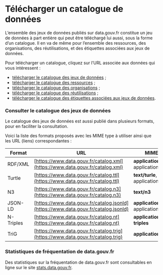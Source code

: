 # Télécharger un catalogue de données

L’ensemble des jeux de données publiés sur data.gouv.fr constitue un jeu de données à part entière qui peut être téléchargé lui aussi, sous la forme d’un catalogue. Il en va de même pour l’ensemble des ressources, des organisations, des réutilisations, et des étiquettes associées aux jeux de données.

Pour télécharger un catalogue, cliquez sur l’URL associée aux données qui vous intéressent :

* [télécharger le catalogue des jeux de données](https://www.data.gouv.fr/datasets.csv) ;
* [télécharger le catalogue des ressources](https://www.data.gouv.fr/resources.csv) ;
* [télécharger le catalogue des organisations](https://www.data.gouv.fr/organizations.csv) ;
* [télécharger le catalogue des réutilisations](https://www.data.gouv.fr/reuses.csv) ;
* [télécharger le catalogue des étiquettes associées aux jeux de données](https://www.data.gouv.fr/tags.csv).

### Consulter le catalogue des jeux de données <a href="#consulter-le-catalogue-des-jeux-de-donnees" id="consulter-le-catalogue-des-jeux-de-donnees"></a>

Le catalogue des jeux de données est aussi publié dans plusieurs formats, pour en faciliter la consultation.

Voici la liste des formats proposés avec les MIME type à utiliser ainsi que les URL (liens) correspondantes :

| Format    | URL                                                                                | MIME type                                 |
| --------- | ---------------------------------------------------------------------------------- | ----------------------------------------- |
| RDF/XML   | [https://www.data.gouv.fr/catalog.xml](https://www.data.gouv.fr/catalog.xml)       | **application/rdf+xml**, application/xml  |
| Turtle    | [https://www.data.gouv.fr/catalog.ttl](https://www.data.gouv.fr/catalog.ttl)       | **text/turle**, application/x-turtle      |
| N3        | [https://www.data.gouv.fr/catalog.n3](https://www.data.gouv.fr/catalog.n3)         | **text/n3**                               |
| JSON-LD   | [https://www.data.gouv.fr/catalog.jsonld](https://www.data.gouv.fr/catalog.jsonld) | **application/ld+json**, application/json |
| N-Triples | [https://www.data.gouv.fr/catalog.nt](https://www.data.gouv.fr/catalog.nt)         | **application/n-triples**                 |
| TriG      | [https://www.data.gouv.fr/catalog.trig](https://www.data.gouv.fr/catalog.trig)     | **application/trig**                      |

### Statistiques de fréquentation de data.gouv.fr <a href="#statistiques-de-frequentation-de-datagouvfr" id="statistiques-de-frequentation-de-datagouvfr"></a>

Des statistiques sur la fréquentation de data.gouv.fr sont consultables en ligne sur le site [stats.data.gouv.fr](https://stats.data.gouv.fr/index.php?module=CoreHome\&action=index\&idSite=1\&period=range\&date=previous30#?idSite=1\&period=range\&date=previous30\&category=Dashboard\_Dashboard\&subcategory=1).
